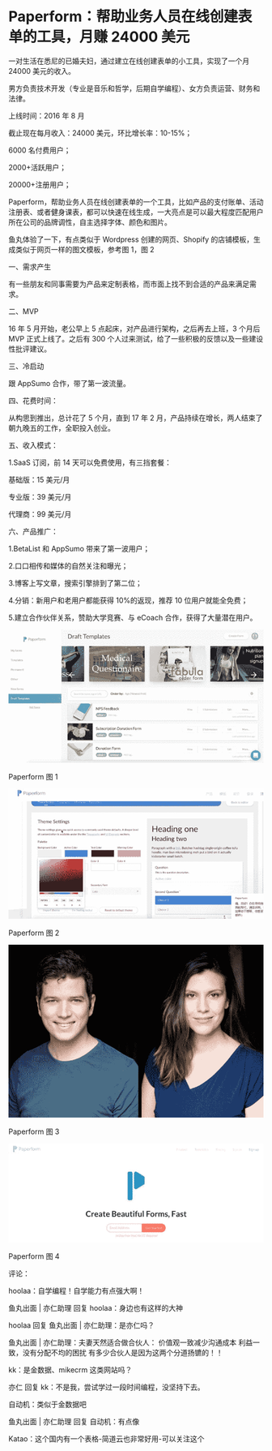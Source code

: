 # Paperform：帮助业务人员在线创建表单的工具，月赚 24000 美元

一对生活在悉尼的已婚夫妇，通过建立在线创建表单的小工具，实现了一个月 24000 美元的收入。

男方负责技术开发（专业是音乐和哲学，后期自学编程）、女方负责运营、财务和法律。

上线时间：2016 年 8 月

截止现在每月收入：24000 美元，环比增长率：10-15%；

6000 名付费用户；

2000+活跃用户；

20000+注册用户；

Paperform，帮助业务人员在线创建表单的一个工具，比如产品的支付账单、活动注册表、或者健身课表，都可以快速在线生成，一大亮点是可以最大程度匹配用户所在公司的品牌调性，自主选择字体、颜色和图片。

鱼丸体验了一下，有点类似于 Wordpress 创建的网页、Shopify 的店铺模板，生成类似于网页一样的图文模板，参考图 1，图 2

一、需求产生

有一些朋友和同事需要为产品来定制表格，而市面上找不到合适的产品来满足需求。

二、MVP

16 年 5 月开始，老公早上 5 点起床，对产品进行架构，之后再去上班，3 个月后 MVP 正式上线了。之后有 300 个人过来测试，给了一些积极的反馈以及一些建设性批评建议。

三、冷启动

跟 AppSumo 合作，带了第一波流量。

四、花费时间：

从构思到推出，总计花了 5 个月，直到 17 年 2 月，产品持续在增长，两人结束了朝九晚五的工作，全职投入创业。

五、收入模式：

1.SaaS 订阅，前 14 天可以免费使用，有三挡套餐：

基础版：15 美元/月

专业版：39 美元/月

代理商：99 美元/月

六、产品推广：

1.BetaList 和 AppSumo 带来了第一波用户；

2.口口相传和媒体的自然关注和曝光；

3.博客上写文章，搜索引擎排到了第二位；

4.分销：新用户和老用户都能获得 10%的返现，推荐 10 位用户就能全免费；

5.建立合作伙伴关系，赞助大学竞赛、与 eCoach 合作，获得了大量潜在用户。

![](img/6dbd361500e7e07383c5b1ccb2cca772.jpg)

Paperform 图 1

![](img/269a1f915b050ea0658a13c2e65ec767.jpg)

Paperform 图 2

![](img/ed3ac4e9eb406a5145daddc1398fe8b8.jpg)

Paperform 图 3

![](img/50cb8ce92efed3ea7cd97e4a099597bb.jpg)

Paperform 图 4

评论：

hoolaa：自学编程！自学能力有点强大啊！

鱼丸出面 | 亦仁助理 回复 hoolaa：身边也有这样的大神

hoolaa 回复 鱼丸出面 | 亦仁助理：是亦仁吗？

鱼丸出面 | 亦仁助理：夫妻天然适合做合伙人： 价值观一致减少沟通成本 利益一致，没有分配不均的困扰 有多少合伙人是因为这两个分道扬镳的！！

kk：是金数据、mikecrm 这类网站吗？

亦仁 回复 kk：不是我，尝试学过一段时间编程，没坚持下去。

自动机：类似于金数据吧

鱼丸出面 | 亦仁助理 回复 自动机：有点像

Katao：这个国内有一个表格-简道云也非常好用-可以关注这个